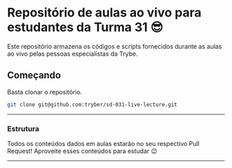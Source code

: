 # Repositório de aulas ao vivo para estudantes da Turma 31 😎

Este repositório armazena os códigos e scripts fornecidos durante as aulas ao vivo pelas pessoas especialistas da Trybe.

## Começando

Basta clonar o repositório.

```sh
git clone git@github.com:tryber/sd-031-live-lecture.git
```
---

### Estrutura

Todos os conteúdos dados em aulas estarão no seu respectivo Pull Request! Aproveite esses conteúdos para estudar 😉

---
